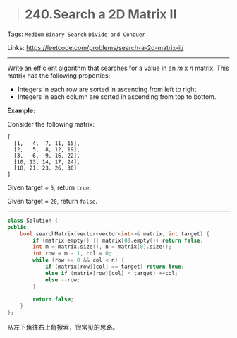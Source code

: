 > # 240.Search a 2D Matrix II

Tags: `Medium` `Binary Search` `Divide and Conquer`

Links: <https://leetcode.com/problems/search-a-2d-matrix-ii/>

---

Write an efficient algorithm that searches for a value in an *m* x *n* matrix. This matrix has the following properties:

- Integers in each row are sorted in ascending from left to right.
- Integers in each column are sorted in ascending from top to bottom.

**Example:**

Consider the following matrix:

```
[
  [1,   4,  7, 11, 15],
  [2,   5,  8, 12, 19],
  [3,   6,  9, 16, 22],
  [10, 13, 14, 17, 24],
  [18, 21, 23, 26, 30]
]
```

Given target = `5`, return `true`.

Given target = `20`, return `false`.

----

```c++
class Solution {
public:
    bool searchMatrix(vector<vector<int>>& matrix, int target) {
        if (matrix.empty() || matrix[0].empty()) return false;
        int m = matrix.size(), n = matrix[0].size();
        int row = m - 1, col = 0;
        while (row >= 0 && col < n) {
            if (matrix[row][col] == target) return true;
            else if (matrix[row][col] < target) ++col;
            else --row;
        }
        
        return false;
    }
};
```

从左下角往右上角搜索，很常见的思路。